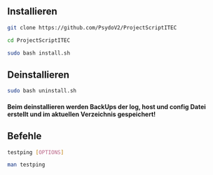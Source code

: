 ## Installieren

```bash
git clone https://github.com/PsydoV2/ProjectScriptITEC 
```
```bash
cd ProjectScriptITEC
```
```bash
sudo bash install.sh
```

## Deinstallieren

```bash
sudo bash uninstall.sh
```

#### Beim deinstallieren werden BackUps der log, host und config Datei erstellt und im aktuellen Verzeichnis gespeichert!

## Befehle

```bash
testping [OPTIONS]
```

```bash 
man testping 
```
